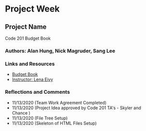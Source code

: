 # Project Week

## Project Name

Code 201
Budget Book

### Authors: Alan Hung, Nick Magruder, Sang Lee

### Links and Resources

- [Budget Book](index.html)
- [Instructor: Lena Eivy](mailto:lena@codefellows.com)

### Reflections and Comments

- 11/13/2020 (Team Work Agreement Completed)
- 11/13/2020 (Project Idea approved by Code 201 TA's - Skyler and Chance )
- 11/13/2020 (File Tree Setup)
- 11/13/2020 (Skeleton of HTML Files Setup)